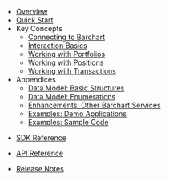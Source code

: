 * [Overview](/content/product_overview)
* [Quick Start](/content/quick_start)
* Key Concepts
  * [Connecting to Barchart](/content/concepts/connecting_to_barchart)
  * [Interaction Basics](/content/concepts/interaction_basics)
  * [Working with Portfolios](/content/concepts/working_with_portfolios)
  * [Working with Positions](/content/concepts/working_with_positions)
  * [Working with Transactions](/content/concepts/working_with_transactions)
* Appendices
  * [Data Model: Basic Structures](/content/appendices/data_model_structures)
  * [Data Model: Enumerations](/content/appendices/data_model_enumerations)
  * [Enhancements: Other Barchart Services](/content/appendices/other_barchart_services)
  * [Examples: Demo Applications](/content/appendices/demo_applications)
  * [Examples: Sample Code](/content/appendices/sample_code)
<!-- sdk_open -->
* [SDK Reference](/content/sdk_reference)
<!-- sdk_close -->
<!-- api_open -->
* [API Reference](/content/api_reference)
<!-- api_close -->
* [Release Notes](/content/release_notes)